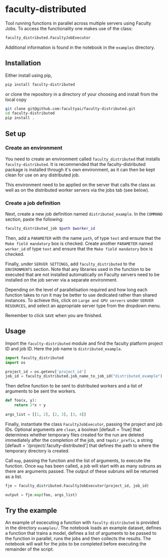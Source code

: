 # faculty-distributed

Tool running functions in parallel across multiple servers using Faculty Jobs. To access the functionality one makes use of the class:

```python
faculty_distributed.FacultyJobExecutor
```

Additional information is found in the notebook in the `examples` directory.

## Installation

Either install using pip,

```bash
pip install faculty-distributed
```

or clone the repository in a directory of your choosing and install from the local copy

```bash
git clone git@github.com:facultyai/faculty-distributed.git
cd faculty-distributed
pip install .
```

## Set up
### Create an environment

You need to create an environment called `faculty_distributed` that installs `faculty-distributed`. It is recommended that the faculty-distributed package is installed through it's own environment, as it can then be kept clean for use on any distributed job.

This environment need to be applied on the server that calls the class as well as on the distributed worker servers via the jobs tab (see below).

### Create a job definition

Next, create a new job definition named `distributed_example`. In the `COMMAND` section, paste the following:

```bash
faculty_distributed_job $path $worker_id
```

Then, add a `PARAMETER` with the name `path`, of type `text` and ensure that the `Make field mandatory` box is checked. Create another `PARAMETER` named `worker_id` of type `text` and ensure that the `Make field mandatory` box is checked.

Finally, under `SERVER SETTINGS`, add `faculty_distributed` to the `ENVIRONMENTS` section. Note that any libraries used in the function to be executed that are not installed automatically on Faculty servers need to be installed on the job server via a separate environment. 

Depending on the level of parallelisation required and how long each function takes to run it may be better to use dedicated rather than shared instances. To achieve this, click on `Large and GPU servers` under `SERVER RESOURCES`, and select an appropriate server type from the dropdown menu.

Remember to click `SAVE` when you are finished.

## Usage
Import the `faculty-distributed` module and find the faculty platform project ID and job ID. Here the job name is `distributed_example`. 

```python
import faculty_distributed
import os

project_id = os.getenv['project_id']
job_id = faculty_distributed.job_name_to_job_id("distributed_example")

```

Then define function to be sent to distributed workers and a list of arguments to be sent the workers.
```python
def foo(x, y):
    return 2*x + y
    
args_list = [[1, 2], [2, 3], [3, 4]]
```

Finally, instantiate the class `FacultyJobExecutor`, passing the project and job IDs. Optional arguments are `clean`, a boolean [default = True] that determines whether temporary files created for the run are deleted immediately after the completion of the job, and `tmpdir_prefix`, a string [default = '/project/.faculty-distributed'] that defines the path to where the temporary directory is created. 

Call `map`, passing the function and the list of arguments, to execute the function. Once `map` has been called, a job will start with as many subruns as there are arguments passed. The output of these subruns will be returned as a list. 

```python
fje = faculty_distributed.FacultyJobExecutor(project_id, job_id)

output = fje.map(foo, args_list)


```

## Try the example
An example of excecuting a function with `faculty-distributed` is provided in the directory `examples/`. The notebook loads an example dataset, defines a function that trains a model, defines a list of arguments to be passed to the function in parallel, runs the jobs and then collects the results. The notebook will wait for the jobs to be completed before executing the remainder of the script.